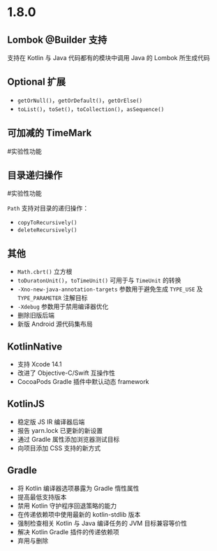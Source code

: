 # 1.8.0

## Lombok @Builder 支持

支持在 Kotlin 与 Java 代码都有的模块中调用 Java 的 Lombok 所生成代码

## Optional 扩展

- `getOrNull()`，`getOrDefault()`，`getOrElse()`
- `toList()`，`toSet()`，`toCollection()`，`asSequence()`

## 可加减的 TimeMark 
#实验性功能 

## 目录递归操作
#实验性功能 

`Path` 支持对目录的递归操作：
- `copyToRecursively()`
- `deleteRecursively()`

## 其他

- `Math.cbrt()` 立方根
- `toDuratonUnit()`，`toTimeUnit()` 可用于与 `TimeUnit` 的转换
- `-Xno-new-java-annotation-targets` 参数用于避免生成 `TYPE_USE` 及 `TYPE_PARAMETER` 注解目标
- `-Xdebug` 参数用于禁用编译器优化
- 删除旧版后端
- 新版 Android 源代码集布局

## KotlinNative

- 支持 Xcode 14.1
- 改进了 Objective-C/Swift 互操作性
- CocoaPods Gradle 插件中默认动态 framework

## KotlinJS

- 稳定版 JS IR 编译器后端
- 报告 yarn.lock 已更新的新设置
- 通过 Gradle 属性添加浏览器测试目标
- 向项目添加 CSS 支持的新方式

## Gradle

- 将 Kotlin 编译器选项暴露为 Gradle 惰性属性
- 提高最低支持版本
- 禁用 Kotlin 守护程序回退策略的能力
- 在传递依赖项中使用最新的 kotlin-stdlib 版本
- 强制检查相关 Kotlin 与 Java 编译任务的 JVM 目标兼容等价性
- 解决 Kotlin Gradle 插件的传递依赖项
- 弃用与删除
